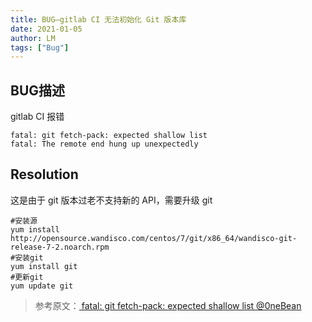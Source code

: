 ```yaml
---
title: BUG—gitlab CI 无法初始化 Git 版本库
date: 2021-01-05
author: LM
tags: ["Bug"]
---
```


## BUG描述

gitlab CI 报错

```shell
fatal: git fetch-pack: expected shallow list
fatal: The remote end hung up unexpectedly
```

## Resolution

这是由于 git 版本过老不支持新的 API，需要升级 git

```shell
#安装源
yum install http://opensource.wandisco.com/centos/7/git/x86_64/wandisco-git-release-7-2.noarch.rpm
#安装git
yum install git
#更新git
yum update git
```

> 参考原文：[ fatal: git fetch-pack: expected shallow list  @0neBean ](https://www.jianshu.com/p/30b6771178cf)
